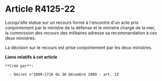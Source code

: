 # Article R4125-22

Lorsqu'elle statue sur un recours formé à l'encontre d'un acte pris conjointement par le ministre de la défense et le
ministre chargé de la mer, la commission des recours des militaires adresse sa recommandation à ces deux ministres. 

La décision sur le recours est prise conjointement par les deux ministres.

**Liens relatifs à cet article**

	**Créé par**:

	  - Décret n°2009-1716 du 30 décembre 2009 - art. 13
